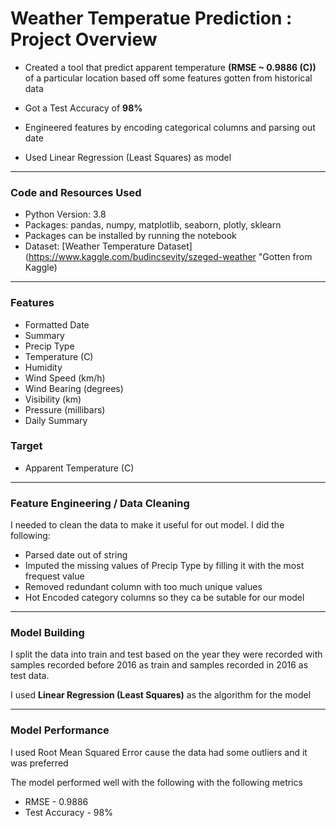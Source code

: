 # Weather Temperatue Prediction : Project Overview

* Created a tool that predict apparent temperature **(RMSE ~ 0.9886 (C))** of a particular location based off some features gotten from historical data

* Got a Test Accuracy of **98%**

* Engineered features by encoding categorical columns and parsing out date

* Used Linear Regression (Least Squares) as model

___
### Code and Resources Used
* Python Version: 3.8
* Packages: pandas, numpy, matplotlib, seaborn, plotly, sklearn
* Packages can be installed by running the notebook
* Dataset: [Weather Temperature Dataset](https://www.kaggle.com/budincsevity/szeged-weather "Gotten from Kaggle)

___
### Features
* Formatted Date
* Summary
* Precip Type
* Temperature (C)
* Humidity
* Wind Speed (km/h)
* Wind Bearing (degrees)
* Visibility (km)
* Pressure (millibars)
* Daily Summary

### Target
* Apparent Temperature (C)
___

### Feature Engineering / Data Cleaning
I needed to clean the data to make it useful for out model. I did the following:
* Parsed date out of string
* Imputed the missing values of Precip Type by filling it with the most frequest value
* Removed redundant column with too much unique values
* Hot Encoded category columns so they ca be sutable for our model

___
### Model Building

I split the data into train and test based on the year they were recorded with samples recorded before 2016 as train and samples recorded in 2016 as test data.

I used **Linear Regression (Least Squares)** as the algorithm for the model
___

### Model Performance
I used Root Mean Squared Error cause the data had some outliers and it was preferred

The model performed well with the following with the following metrics
* RMSE - 0.9886
* Test Accuracy - 98%






















